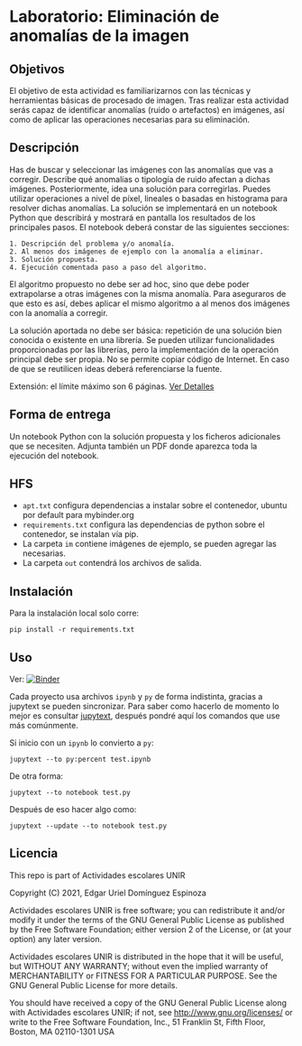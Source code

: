 # Laboratorio: Eliminación de anomalías de la imagen

## Objetivos

El objetivo de esta actividad es familiarizarnos con las técnicas y herramientas básicas de procesado de imagen. Tras realizar esta actividad serás capaz de identificar anomalías (ruido o artefactos) en imágenes, así como de aplicar las operaciones necesarias para su eliminación.

## Descripción
Has de buscar y seleccionar las imágenes con las anomalías que vas a corregir. Describe qué anomalías o tipología de ruido afectan a dichas imágenes. Posteriormente, idea una solución para corregirlas. Puedes utilizar operaciones a nivel de píxel, lineales o basadas en histograma para resolver dichas anomalías. La solución se implementará en un notebook Python que describirá y mostrará en pantalla los resultados de los principales pasos. El notebook deberá constar de las siguientes secciones:

    1. Descripción del problema y/o anomalía.
    2. Al menos dos imágenes de ejemplo con la anomalía a eliminar.
    3. Solución propuesta.
    4. Ejecución comentada paso a paso del algoritmo.

El algoritmo propuesto no debe ser ad hoc, sino que debe poder extrapolarse a otras imágenes con la misma anomalía. Para aseguraros de que esto es así, debes aplicar el mismo algoritmo a al menos dos imágenes con la anomalía a corregir. 

La solución aportada no debe ser básica: repetición de una solución bien conocida o existente en una librería. Se pueden utilizar funcionalidades proporcionadas por las librerías, pero la implementación de la operación principal debe ser propia. No se permite copiar código de Internet. En caso de que se reutilicen ideas deberá referenciarse la fuente.

Extensión: el límite máximo son 6 páginas. [Ver Detalles](./mexmiart02_act1.docx "Ver archivo docx")

## Forma de entrega

Un notebook Python con la solución propuesta y los ficheros adicionales que se necesiten. Adjunta también un PDF donde aparezca toda la ejecución del notebook.

## HFS

- `apt.txt` configura dependencias a instalar sobre el contenedor, ubuntu por default para mybinder.org
- `requirements.txt` configura las dependencias de python sobre el contenedor, se instalan vía pip.
- La carpeta `im` contiene imágenes de ejemplo, se pueden agregar las necesarias.
- La carpeta `out` contendrá los archivos de salida.

## Instalación

Para la instalación local solo corre:

    pip install -r requirements.txt

## Uso

Ver: [![Binder](https://mybinder.org/badge_logo.svg)](https://mybinder.org/v2/gl/genomorro%2Funir/PC-A1)

Cada proyecto usa archivos `ipynb` y `py` de forma indistinta, gracias a jupytext se pueden sincronizar. Para saber como hacerlo de momento lo mejor es consultar [jupytext](https://jupytext.readthedocs.io/en/latest/index.html "la documentación de jupytext"), después pondré aquí los comandos que use más comúnmente. 

Si inicio con un `ipynb` lo convierto a `py`:

    jupytext --to py:percent test.ipynb

De otra forma:

    jupytext --to notebook test.py
	
Después de eso hacer algo como:

    jupytext --update --to notebook test.py

## Licencia
This repo is part of Actividades escolares UNIR

Copyright (C) 2021, Edgar Uriel Domínguez Espinoza

Actividades escolares UNIR is free software; you can redistribute it and/or modify it under the terms of the GNU General Public License as published by the Free Software Foundation; either version 2 of the License, or (at your option) any later version.

Actividades escolares UNIR is distributed in the hope that it will be useful, but WITHOUT ANY WARRANTY; without even the implied warranty of MERCHANTABILITY or FITNESS FOR A PARTICULAR PURPOSE.  See the GNU General Public License for more details.

You should have received a copy of the GNU General Public License along with Actividades escolares UNIR; if not, see <http://www.gnu.org/licenses/> or write to the Free Software Foundation, Inc., 51 Franklin St, Fifth Floor, Boston, MA 02110-1301 USA

